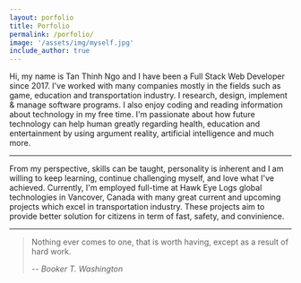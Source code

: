 ```yaml
---
layout: porfolio
title: Porfolio
permalink: /porfolio/
image: '/assets/img/myself.jpg'
include_author: true
---
```


Hi, my name is Tan Thinh Ngo and I have been a Full Stack Web Developer since 2017. I've worked with many companies mostly in the fields such as game, education and transportation industry. I research, design, implement & manage software programs. I also enjoy coding and reading information about technology in my free time. I'm passionate about how future technology can help human greatly regarding health, education and entertainment by using argument reality, artificial intelligence and much more.

***

From my perspective, skills can be taught, personality is inherent and I am willing to keep learning, continue challenging myself, and love what I've achieved. Currently, I'm employed full-time at Hawk Eye Logs global technologies in Vancover, Canada with many great current and upcoming projects which excel in transportation industry. These projects aim to provide better solution for citizens in term of fast, safety, and convinience.

***

> Nothing ever comes to one, that is worth having, except as a result of hard work.
>
> -- <cite>Booker T. Washington</cite>


